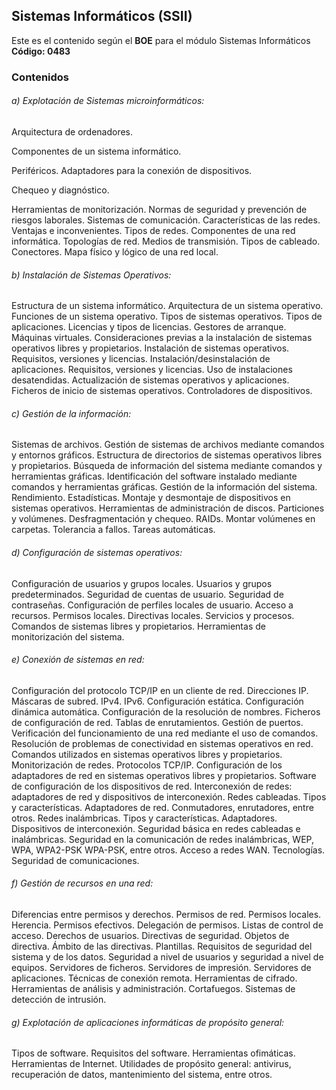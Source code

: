 ## Sistemas Informáticos (SSII) ##

Este es el contenido según el **BOE** para el módulo Sistemas Informáticos **Código: 0483**
### Contenidos ###

###### a) Explotación de Sistemas microinformáticos: ######
Arquitectura de ordenadores.

Componentes de un sistema informático.

Periféricos. Adaptadores para la conexión de dispositivos.

Chequeo y diagnóstico.

Herramientas de monitorización.
Normas de seguridad y prevención de riesgos laborales.
Sistemas de comunicación.
Características de las redes. Ventajas e inconvenientes.
Tipos de redes.
Componentes de una red informática.
Topologías de red.
Medios de transmisión.
Tipos de cableado. Conectores.
Mapa físico y lógico de una red local.

###### b) Instalación de Sistemas Operativos: ######
Estructura de un sistema informático.
Arquitectura de un sistema operativo.
Funciones de un sistema operativo.
Tipos de sistemas operativos.
Tipos de aplicaciones.
Licencias y tipos de licencias.
Gestores de arranque.
Máquinas virtuales.
Consideraciones previas a la instalación de sistemas operativos libres y propietarios.
Instalación de sistemas operativos. Requisitos, versiones y licencias.
Instalación/desinstalación de aplicaciones. Requisitos, versiones y licencias.
Uso de instalaciones desatendidas.
Actualización de sistemas operativos y aplicaciones.
Ficheros de inicio de sistemas operativos.
Controladores de dispositivos.

###### c) Gestión de la información: ######
Sistemas de archivos.
Gestión de sistemas de archivos mediante comandos y entornos gráficos.
Estructura de directorios de sistemas operativos libres y propietarios.
Búsqueda de información del sistema mediante comandos y herramientas gráficas.
Identificación del software instalado mediante comandos y herramientas gráficas.
Gestión de la información del sistema. Rendimiento. Estadísticas. Montaje y desmontaje de dispositivos en sistemas operativos.
Herramientas de administración de discos. Particiones y volúmenes. Desfragmentación y chequeo. RAIDs.
Montar volúmenes en carpetas.
Tolerancia a fallos.
Tareas automáticas.

###### d) Configuración de sistemas operativos: ######
Configuración de usuarios y grupos locales.
Usuarios y grupos predeterminados.
Seguridad de cuentas de usuario.
Seguridad de contraseñas.
Configuración de perfiles locales de usuario.
Acceso a recursos. Permisos locales.
Directivas locales.
Servicios y procesos.
Comandos de sistemas libres y propietarios.
Herramientas de monitorización del sistema.

###### e) Conexión de sistemas en red: ######
Configuración del protocolo TCP/IP en un cliente de red. Direcciones IP. Máscaras de subred. IPv4. IPv6. Configuración estática. Configuración dinámica automática.
Configuración de la resolución de nombres.
Ficheros de configuración de red.
Tablas de enrutamientos.
Gestión de puertos.
Verificación del funcionamiento de una red mediante el uso de comandos.
Resolución de problemas de conectividad en sistemas operativos en red.
Comandos utilizados en sistemas operativos libres y propietarios.
Monitorización de redes.
Protocolos TCP/IP.
Configuración de los adaptadores de red en sistemas operativos libres y propietarios.
Software de configuración de los dispositivos de red.
Interconexión de redes: adaptadores de red y dispositivos de interconexión.
Redes cableadas. Tipos y características. Adaptadores de red. Conmutadores, enrutadores, entre otros.
Redes inalámbricas. Tipos y características. Adaptadores. Dispositivos de interconexión.
Seguridad básica en redes cableadas e inalámbricas.
Seguridad en la comunicación de redes inalámbricas, WEP, WPA, WPA2-PSK WPA-PSK, entre otros.
Acceso a redes WAN. Tecnologías.
Seguridad de comunicaciones.

###### f) Gestión de recursos en una red: ######
Diferencias entre permisos y derechos. Permisos de red. Permisos locales. Herencia. Permisos efectivos. Delegación de permisos. Listas de control de acceso.
Derechos de usuarios. Directivas de seguridad. Objetos de directiva. Ámbito de las directivas. Plantillas.
Requisitos de seguridad del sistema y de los datos.
Seguridad a nivel de usuarios y seguridad a nivel de equipos.
Servidores de ficheros.
Servidores de impresión.
Servidores de aplicaciones.
Técnicas de conexión remota.
Herramientas de cifrado.
Herramientas de análisis y administración.
Cortafuegos.
Sistemas de detección de intrusión.

###### g) Explotación de aplicaciones informáticas de propósito general: ######
Tipos de software.
Requisitos del software.
Herramientas ofimáticas.
Herramientas de Internet.
Utilidades de propósito general: antivirus, recuperación de datos, mantenimiento del sistema, entre otros.
